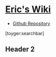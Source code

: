 # [Eric's Wiki]()

- [Github Repository](http://github.com/qinix/wiki.qinix.com)

[toyger:searchbar]

## Header 2
